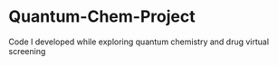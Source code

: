 # Quantum-Chem-Project
Code I developed while exploring quantum chemistry and drug virtual screening
